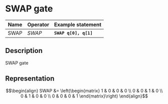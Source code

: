 # SWAP gate

| Name | Operator | Example statement     |
|------|----------|-----------------------|
| SWAP | $SWAP$   | **`SWAP q[0], q[1]`** |

## Description

SWAP gate



## Representation

$$\begin{align}
SWAP &= \left(\begin{matrix}
1 & 0 & 0 & 0 \\
0 & 0 & 1 & 0 \\
0 & 1 & 0 & 0 \\
0 & 0 & 0 & 1 
\end{matrix}\right)
\end{align}$$
